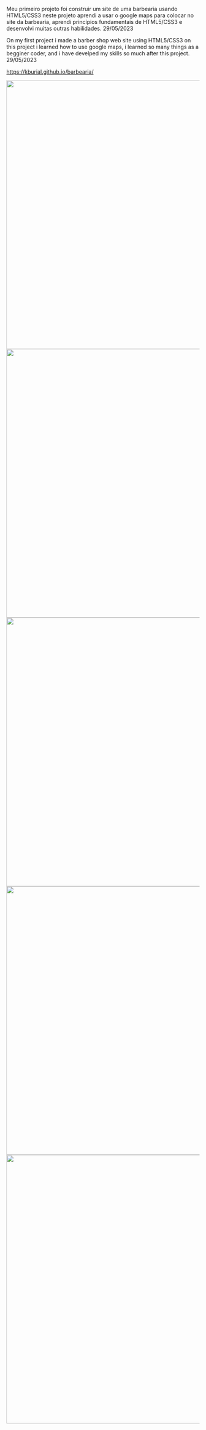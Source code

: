 <p>Meu primeiro projeto foi construir um site de uma barbearia usando HTML5/CSS3 neste projeto aprendi a usar o google maps para colocar no site da barbearia, aprendi princípios fundamentais de HTML5/CSS3 e desenvolvi muitas outras habilidades.  29/05/2023</p> 
<p>On my first project i made a barber shop web site using HTML5/CSS3 on this project i learned how to use google maps, i learned so many things as a begginer coder, and i have develped my skills so much after this project. 29/05/2023</p>

https://kburial.github.io/barbearia/

<div align="center">
<img src="https://github.com/user-attachments/assets/c650d86f-f637-4877-8156-f3c491f35f64"
 width="700px" />
</div>

<div align="center">
<img src="https://github.com/user-attachments/assets/e302120e-17d7-418a-aa23-e5e6c2e93f46"
 width="700px" />
</div>

<div align="center">
<img src="https://github.com/user-attachments/assets/0b13cfd0-69de-4f2f-b4c6-1e57a698b95c"
 width="700px" />
</div> 

<div align="center">
<img src="https://github.com/user-attachments/assets/866e9a77-5c22-4459-b868-d4443859aebc"
 width="700px" />
</div> 

<div align="center">
<img src="https://github.com/user-attachments/assets/d6174cc4-8a9e-4307-9bdd-ab52319df8fe"
 width="700px" />
</div> 
